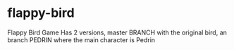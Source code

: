 # flappy-bird
Flappy Bird Game
Has 2 versions, master BRANCH with the original bird, an branch PEDRIN where the main character is Pedrin
